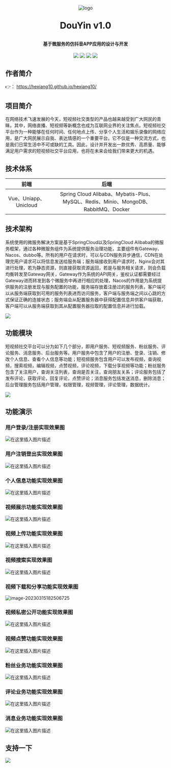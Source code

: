 

<p align="center">
	<img alt="logo" src="https://raw.githubusercontent.com/hexiang10/douyin/beta/assets/01.png">
</p>
<h1 align="center" style="margin: 30px 0 30px; font-weight: bold;">DouYin v1.0</h1>
<h4 align="center">基于微服务的仿抖音APP应用的设计与开发</h4>
<p align="center">
	<a href="https://github.com/hexiang10/douyin"><img src="https://img.shields.io/github/stars/hexiang10/douyin.svg?style=social&label=Stars"></a>
	<a href="https://gitee.com/y_project/RuoYi-Vue"><img src="https://img.shields.io/badge/DouYin-V1.0-brightgreen.svg"></a>
	<a href="https://www.oracle.com/java/technologies/downloads/"><img src="https://img.shields.io/badge/Java-8-blue.svg"></a>
  	<a href="https://github.com/alibaba/spring-cloud-alibaba/wiki/%E7%89%88%E6%9C%AC%E8%AF%B4%E6%98%8E"><img src="https://img.shields.io/badge/Spring Cloud-alibaba-blue.svg"></a>
</p>



## 作者简介

👉： <a herf="https://hexiang10.github.io/hexiang10/" target="blank">https://hexiang10.github.io/hexiang10/</a>

## 项目简介

在网络技术飞速发展的今天，短视频社交类型的产品也越来越受到广大网民的青睐。其中，网络直播、短视频等新概念也成为互联网业界的关注焦点。短视频社交平台作为一种能够在任何时间、任何地点上传、分享个人生活和娱乐录像的网络应用，是广大网民展示自我、表达情感的一个重要平台。它不仅是一种交流方式，也是我们日常生活中不可或缺的工具。因此，设计并开发出一款优秀、高质量、能够满足用户需求的短视频社交平台应用，也将在未来会给我们带来更大的机遇。

## 技术体系
|         前端          |                             后端                             |
| :-------------------: | :----------------------------------------------------------: |
| Vue、Uniapp、Unicloud | Spring Cloud Alibaba、Mybatis-Plus、MySQL、Redis、Minio、MongoDB、RabbitMQ、Docker |

## 技术架构

系统使用的微服务解决方案是基于SpringCloud以及SpringCloud Alibaba的微服务框架，通过各种微服务组件为系统提供服务治理功能，主要组件有Gateway、Nacos、dubbo等。所有的用户在请求时，可以与CDN服务异步通信，CDN在处理完用户请求可以将信息发送给服务端；服务端接收到用户请求时，Nginx会对其进行处理，若为静态资源，则直接获取资源返回，若是与服务相关请求，则会负载均衡转发至Gateway网关，Gateway作为系统的API网关，鉴权认证都需要经过Gateway进而转发到各个微服务中再进行相应的处理，Nacos的作用是为系统提供服务的注册发现与服务配置的功能，服务端存放着注册过的服务列表，客户端可以从服务端获取到可用的服务列表进而访问服务，客户端与服务端之间以心跳的方式保证正确的连接状态；服务端会从配置服务器中获得配置信息并供客户端获取，客户端可以从服务端获取到其从配置服务器拉取的配置信息并进行加载。

![](https://raw.githubusercontent.com/hexiang10/douyin/beta/assets/02.png)

## 功能模块

短视频社交平台可以分为如下几个部分，即用户服务、短视频服务、粉丝服务、评论服务、消息服务、后台服务等。用户服务中包含了用户的注册、登录、注销、修改个人信息、查看个人信息等功能；短视频服务包含用户可以发布视频，查询视频，搜索视频，编辑视频，点赞视频，评论视频，下载分享视频等功能；粉丝服务包含了关注用户，查询关注列表，查询是否关注，查询朋友关系；评论服务包括了发布评论，获取评论，回复评论，点赞评论；消息服务包括发送消息，删除消息；后台管理服务包括用户管理，权限管理，视频管理，评论管理，数据统计。

![](https://raw.githubusercontent.com/hexiang10/douyin/beta/assets/03.png)

## 功能演示

### 用户登录/注册实现效果图

![在这里插入图片描述](https://raw.githubusercontent.com/hexiang10/douyin/beta/assets/04.png)

### 用户注销登出实现效果图
![在这里插入图片描述](https://raw.githubusercontent.com/hexiang10/douyin/beta/assets/05.png)
### 个人信息功能实现效果图
![在这里插入图片描述](https://raw.githubusercontent.com/hexiang10/douyin/beta/assets/06.png)
### 视频展示功能实现效果图
![在这里插入图片描述](https://raw.githubusercontent.com/hexiang10/douyin/beta/assets/07.png)
### 视频上传功能实现效果图
![在这里插入图片描述](https://raw.githubusercontent.com/hexiang10/douyin/beta/assets/08.png)
### 视频搜索实现效果图
![在这里插入图片描述](https://raw.githubusercontent.com/hexiang10/douyin/beta/assets/09.png)
### 视频下载和分享功能实现效果图
![image-20230315182506725](https://raw.githubusercontent.com/hexiang10/douyin/beta/assets/10.png)
### 视频私密公开功能实现效果图
![在这里插入图片描述](https://raw.githubusercontent.com/hexiang10/douyin/beta/assets/11.png)

### 视频点赞功能实现效果图
![在这里插入图片描述](https://raw.githubusercontent.com/hexiang10/douyin/beta/assets/12.png)
### 粉丝业务功能实现效果图
![在这里插入图片描述](https://raw.githubusercontent.com/hexiang10/douyin/beta/assets/13.png)
### 评论业务功能实现效果图
![在这里插入图片描述](https://raw.githubusercontent.com/hexiang10/douyin/beta/assets/14.png)
### 消息业务功能实现效果图
![在这里插入图片描述](https://raw.githubusercontent.com/hexiang10/douyin/beta/assets/15.png)

## 支持一下

![](https://gitcode.net/HXBest/storage/-/raw/images/qr_code/vx-pay.jpg)
